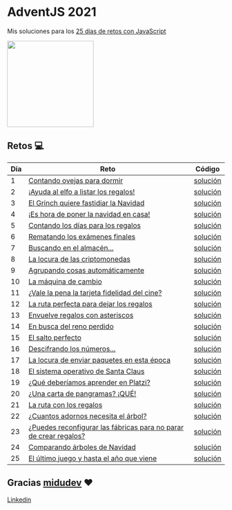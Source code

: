 # AdventJS 2021
Mis soluciones para los [25 días de retos con JavaScript](https://adventjs.dev/)

<img src="http://adventjs.dev/og-image.png" height="200" />

## Retos :computer:

| Día | Reto                                                                               | Código                       |
| --- | ---------------------------------------------------------------------------------- | ---------------------------- |
| 1   | [Contando ovejas para dormir](https://2021.adventjs.dev/challenges/01)                  | [solución](./Soluciones/01.js) |
| 2   | [¡Ayuda al elfo a listar los regalos!](https://2021.adventjs.dev/challenges/02)         | [solución](./Soluciones/02.js) |
| 3   | [El Grinch quiere fastidiar la Navidad](https://2021.adventjs.dev/challenges/03)        | [solución](./Soluciones/03.js) |
| 4   | [¡Es hora de poner la navidad en casa!](https://2021.adventjs.dev/challenges/04)        | [solución](./Soluciones/04.js) |
| 5   | [Contando los días para los regalos](https://2021.adventjs.dev/challenges/05)           | [solución](./Soluciones/05.js) |
| 6   | [Rematando los exámenes finales](https://2021.adventjs.dev/challenges/06)               | [solución](./Soluciones/06.js) |
| 7   | [Buscando en el almacén...](https://2021.adventjs.dev/challenges/07)                    | [solución](./Soluciones/07.js) |
| 8   | [La locura de las criptomonedas](https://2021.adventjs.dev/challenges/08)               | [solución](./Soluciones/08.js) |
| 9   | [Agrupando cosas automáticamente](https://2021.adventjs.dev/challenges/09)              | [solución](./Soluciones/09.js) |
| 10  | [La máquina de cambio](https://2021.adventjs.dev/challenges/10)                         | [solución](./Soluciones/10.js) |
| 11  | [¿Vale la pena la tarjeta fidelidad del cine?](https://2021.adventjs.dev/challenges/11) | [solución](./Soluciones/11.js) |
| 12  | [La ruta perfecta para dejar los regalos](https://2021.adventjs.dev/challenges/12)      | [solución](./Soluciones/12.js) |
| 13  | [Envuelve regalos con asteriscos](https://2021.adventjs.dev/challenges/13)              | [solución](./Soluciones/13.js) |
| 14  | [En busca del reno perdido](https://2021.adventjs.dev/challenges/14)                    | [solución](./Soluciones/14.js) |
| 15  | [El salto perfecto](https://2021.adventjs.dev/challenges/15)                            | [solución](./Soluciones/15.js) |
| 16  | [Descifrando los números...](https://2021.adventjs.dev/challenges/16)                   | [solución](./Soluciones/16.js) |
| 17  | [La locura de enviar paquetes en esta época](https://2021.adventjs.dev/challenges/17)   | [solución](./Soluciones/17.js) |
| 18  | [El sistema operativo de Santa Claus](https://2021.adventjs.dev/challenges/18)          | [solución](./Soluciones/18.js) |
| 19  | [¿Qué deberíamos aprender en Platzi?](https://2021.adventjs.dev/challenges/19)          | [solución](./Soluciones/19.js) |
| 20  | [¿Una carta de pangramas? ¡QUÉ!](https://2021.adventjs.dev/challenges/20)               | [solución](./Soluciones/20.js) |
| 21  | [La ruta con los regalos](https://2021.adventjs.dev/challenges/21)                      | [solución](./Soluciones/21.js) |
| 22  | [¿Cuantos adornos necesita el árbol?](https://2021.adventjs.dev/challenges/22)          | [solución](./Soluciones/22.js) |
| 23  | [¿Puedes reconfigurar las fábricas para no parar de crear regalos?](https://2021.adventjs.dev/challenges/23)                    | [solución](./Soluciones/23.js) |
| 24  | [Comparando árboles de Navidad](https://2021.adventjs.dev/challenges/24)                | [solución](./Soluciones/24.js) |
| 25  | [El último juego y hasta el año que viene](https://2021.adventjs.dev/challenges/25)     | [solución](./Soluciones/25.js) |


## Gracias [midudev](https://twitter.com/midudev) :heart:

[Linkedin](https://www.linkedin.com/in/jeremyayzamatias/) 